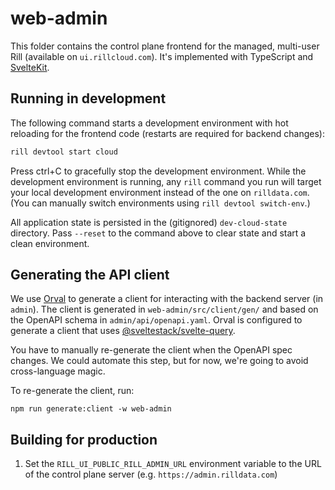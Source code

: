 # web-admin

This folder contains the control plane frontend for the managed, multi-user Rill (available on `ui.rillcloud.com`). It's implemented with TypeScript and [SvelteKit](https://kit.svelte.dev). 

## Running in development

The following command starts a development environment with hot reloading for the frontend code (restarts are required for backend changes):
```bash
rill devtool start cloud
```

Press ctrl+C to gracefully stop the development environment. While the development environment is running, any `rill` command you run will target your local development environment instead of the one on `rilldata.com`. (You can manually switch environments using `rill devtool switch-env`.)

All application state is persisted in the (gitignored) `dev-cloud-state` directory. Pass `--reset` to the command above to clear state and start a clean environment.

## Generating the API client

We use [Orval](https://orval.dev) to generate a client for interacting with the backend server (in `admin`). The client is generated in `web-admin/src/client/gen/` and based on the OpenAPI schema in `admin/api/openapi.yaml`. Orval is configured to generate a client that uses [@sveltestack/svelte-query](https://sveltequery.vercel.app).

You have to manually re-generate the client when the OpenAPI spec changes. We could automate this step, but for now, we're going to avoid cross-language magic.

To re-generate the client, run:

```script
npm run generate:client -w web-admin
```

## Building for production

1. Set the `RILL_UI_PUBLIC_RILL_ADMIN_URL` environment variable to the URL of the control plane server (e.g. `https://admin.rilldata.com`)
